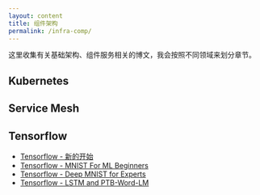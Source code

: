 ```yaml
---
layout: content
title: 组件架构
permalink: /infra-comp/
---
```


这里收集有关基础架构、组件服务相关的博文，我会按照不同领域来划分章节。

## Kubernetes

## Service Mesh

## Tensorflow

* [Tensorflow - 新的开始](/2016/09/24/tf-001)
* [Tensorflow - MNIST For ML Beginners](/2016/09/24/tf-002)
* [Tensorflow - Deep MNIST for Experts](/2016/09/25/tf-003)
* [Tensorflow - LSTM and PTB-Word-LM](/2016/09/25/tf-004)
